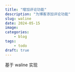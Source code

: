 ```yaml
---
title: "增加评论功能"
description: "为博客添加评论功能"
slug: waline
date: 2024-05-15
image:
categories:
    - blog
tags:
    - todo
draft: true
---
```


基于 waline 实现
